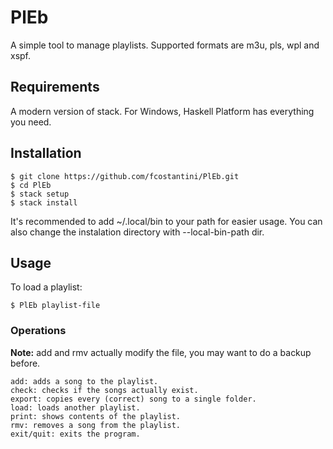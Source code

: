 # PlEb  
A simple tool to manage playlists. Supported formats are m3u, pls, wpl and xspf.  

## Requirements  

A modern version of stack. For Windows, Haskell Platform has everything you need.

## Installation  

    $ git clone https://github.com/fcostantini/PlEb.git  
    $ cd PlEb  
    $ stack setup  
    $ stack install  

It's recommended to add ~/.local/bin to your path for easier usage. You can also change the instalation directory with --local-bin-path dir.  

## Usage  

To load a playlist:  

    $ PlEb playlist-file  

### Operations  

**Note:** add and rmv actually modify the file, you may want to do a backup before.  

    add: adds a song to the playlist.  
    check: checks if the songs actually exist.  
    export: copies every (correct) song to a single folder.  
    load: loads another playlist.  
    print: shows contents of the playlist.  
    rmv: removes a song from the playlist.  
    exit/quit: exits the program.  
